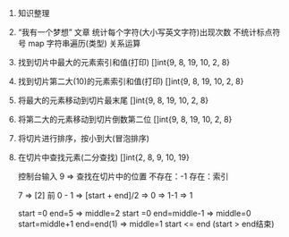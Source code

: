 1. 知识整理
2. “我有一个梦想” 文章 统计每个字符(大小写英文字符)出现次数
    不统计标点符号
    map 字符串遍历(类型) 关系运算
3. 找到切片中最大的元素索引和值(打印)
    []int{9, 8, 19, 10, 2, 8}
4. 找到切片第二大(10)的元素索引和值(打印)
    []int{9, 8, 19, 10, 2, 8}
5. 将最大的元素移动到切片最末尾
    []int{9, 8, 19, 10, 2, 8}
6. 将第二大的元素移动到切片倒数第二位
    []int{9, 8, 19, 10, 2, 8}
7. 将切片进行排序，按小到大(冒泡排序)
8. 在切片中查找元素(二分查找)
    []int{2, 8, 9, 10, 19}


    控制台输入 9 => 查找在切片中的位置
        不存在：-1
        存在：索引

    7 => [2] 前 0 - 1 => [start + end]/2 => 0 => 1-1 => 1

    start =0 end=5 => middle=2
    start =0 end=middle-1 => middle=0
    start=middle+1 end=end(1) => middle=1
    start <= end (start > end结束)